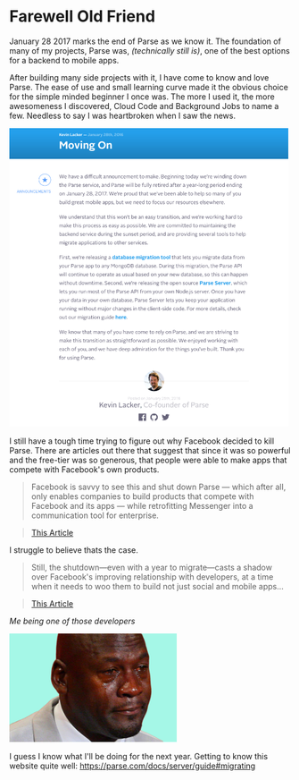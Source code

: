 # Farewell Old Friend

January 28 2017 marks the end of Parse as we know it. The foundation of many of my projects, Parse was, *(technically still is)*, one of the best options for a backend to mobile apps.

After building many side projects with it, I have come to know and love Parse. The ease of use and small learning curve made it the obvious choice for the simple minded beginner I once was. The more I used it, the more awesomeness I discovered, Cloud Code and Background Jobs to name a few. Needless to say I was heartbroken when I saw the news.

<img src="/assets/images/Screen Shot 2016-01-30 at 17.53.10.png" width="500">

 I still have a tough time trying to figure out why Facebook decided to kill Parse. There are articles out there that suggest that since it was so powerful and the free-tier was so generous, that people were able to make apps that compete with Facebook's own products.

 >Facebook is savvy to see this and shut down Parse — which after all, only enables companies to build products that compete with Facebook and its apps — while retrofitting Messenger into a communication tool for enterprise.

 >[This Article](http://venturebeat.com/2016/01/30/why-facebooks-parse-shutdown-is-good-news-for-all-of-us/)

 I struggle to believe thats the case.

 >Still, the shutdown—even with a year to migrate—casts a shadow over Facebook's improving relationship with developers, at a time when it needs to woo them to build not just social and mobile apps...

 >[This Article](http://readwrite.com/2016/01/28/facebook-parse-shutdown)

 *Me being one of those developers*

 <img src="/assets/images/cry.png" width="300">

I guess I know what I'll be doing for the next year. Getting to know this website quite well: https://parse.com/docs/server/guide#migrating
